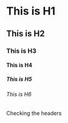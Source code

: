 # This is H1 
## This is H2
### This is H3
#### This is H4
##### This is H5
###### This is H6

Checking the headers 
